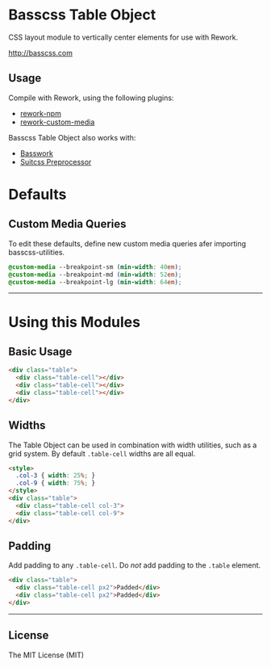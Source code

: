 # Basscss Table Object
CSS layout module to vertically center elements for use with Rework.

http://basscss.com

## Usage

Compile with Rework, using the following plugins:
- [rework-npm](https://github.com/reworkcss/rework-npm)
- [rework-custom-media](https://github.com/reworkcss/rework-custom-media/)

Basscss Table Object also works with:
- [Basswork](https://github.com/jxnblk/basswork)
- [Suitcss Preprocessor](https://github.com/suitcss/preprocessor)

# Defaults

## Custom Media Queries
To edit these defaults, define new custom media queries afer importing basscss-utilities.

```css
@custom-media --breakpoint-sm (min-width: 40em);
@custom-media --breakpoint-md (min-width: 52em);
@custom-media --breakpoint-lg (min-width: 64em);
```

---

# Using this Modules

## Basic Usage

``` html
<div class="table">
  <div class="table-cell"></div>
  <div class="table-cell"></div>
  <div class="table-cell"></div>
</div>
```

## Widths
The Table Object can be used in combination with width utilities, such as a grid system.
By default `.table-cell` widths are all equal.

``` html
<style>
  .col-3 { width: 25%; }
  .col-9 { width: 75%; }
</style>
<div class="table">
  <div class="table-cell col-3">
  <div class="table-cell col-9">
</div>
```

## Padding
Add padding to any `.table-cell`. Do *not* add padding to the `.table` element.

``` html
<div class="table">
  <div class="table-cell px2">Padded</div>
  <div class="table-cell px2">Padded</div>
</div>
```

---

## License
The MIT License (MIT)

